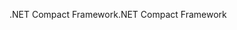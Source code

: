 <span data-ttu-id="496f5-101">.NET Compact Framework</span><span class="sxs-lookup"><span data-stu-id="496f5-101">.NET Compact Framework</span></span>